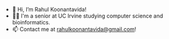 - 👋 Hi, I’m Rahul Koonantavida!
- 🧑‍🎓 I'm a senior at UC Irvine studying computer science and bioinformatics.
- 📫 Contact me at rahulkoonantavida@gmail.com!

<!--
**rahul-koonantavida/rahul-koonantavida** is a ✨ _special_ ✨ repository because its `README.md` (this file) appears on your GitHub profile.

Here are some ideas to get you started:

- 🔭 I’m currently working on ...
- 🌱 I’m currently learning ...
- 👯 I’m looking to collaborate on ...
- 🤔 I’m looking for help with ...
- 💬 Ask me about ...
- 📫 How to reach me: ...
- 😄 Pronouns: ...
- ⚡ Fun fact: ...
-->
